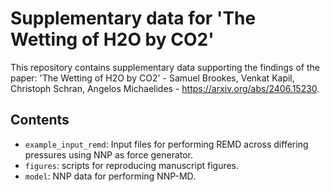 # Supplementary data for 'The Wetting of H2O by CO2'

This repository contains supplementary data supporting the findings of the paper:
'The Wetting of H2O by CO2' - Samuel Brookes, Venkat Kapil, Christoph Schran, Angelos Michaelides - https://arxiv.org/abs/2406.15230.

## Contents
* `example_input_remd`: Input files for performing REMD across differing pressures using NNP as force generator.
* `figures`: scripts for reproducing manuscript figures.
* `model`: NNP data for performing NNP-MD.


